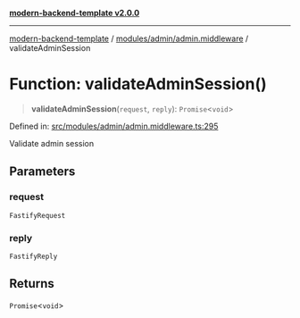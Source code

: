 [**modern-backend-template v2.0.0**](../../../../README.md)

***

[modern-backend-template](../../../../modules.md) / [modules/admin/admin.middleware](../README.md) / validateAdminSession

# Function: validateAdminSession()

> **validateAdminSession**(`request`, `reply`): `Promise`\<`void`\>

Defined in: [src/modules/admin/admin.middleware.ts:295](https://github.com/maemreyo/saas-4cus-nodejs/blob/2a5b3f3aa11335dfa561e80e1feabb8e6084261e/src/modules/admin/admin.middleware.ts#L295)

Validate admin session

## Parameters

### request

`FastifyRequest`

### reply

`FastifyReply`

## Returns

`Promise`\<`void`\>
